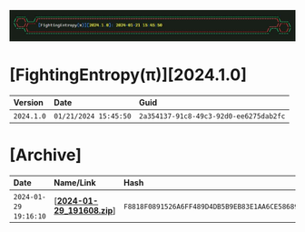 ![label](https://github.com/mcc85s/FightingEntropy/blob/main/Version/2024.1.0/Docs/label.jpg)

# [FightingEntropy(π)][2024.1.0]

| Version    | Date                  | Guid                                   |
|:-----------|:----------------------|:---------------------------------------|
| `2024.1.0` | `01/21/2024 15:45:50` | `2a354137-91c8-49c3-92d0-ee6275dab2fc` |

# [Archive]
| Date                | Name/Link                                                                                                                   | Hash                                                             |
|:--------------------|:----------------------------------------------------------------------------------------------------------------------------|:-----------------------------------------------------------------|
| `2024-01-29 19:16:10` | [[**2024-01-29_191608.zip**](https://www.github.com/mcc85s/FightingEntropy/blob/main/Version/2024.1.0/Archive/2024-01-29_191608.zip)] | `F8818F0891526A6FF489D4DB5B9EB83E1AA6CE58689964DD2D91E6DE67703397` |
